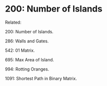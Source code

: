 # 200: Number of Islands

Related: 

200: Number of Islands.

286: Walls and Gates.

542: 01 Matrix.

695: Max Area of Island.

994: Rotting Oranges.

1091: Shortest Path in Binary Matrix.